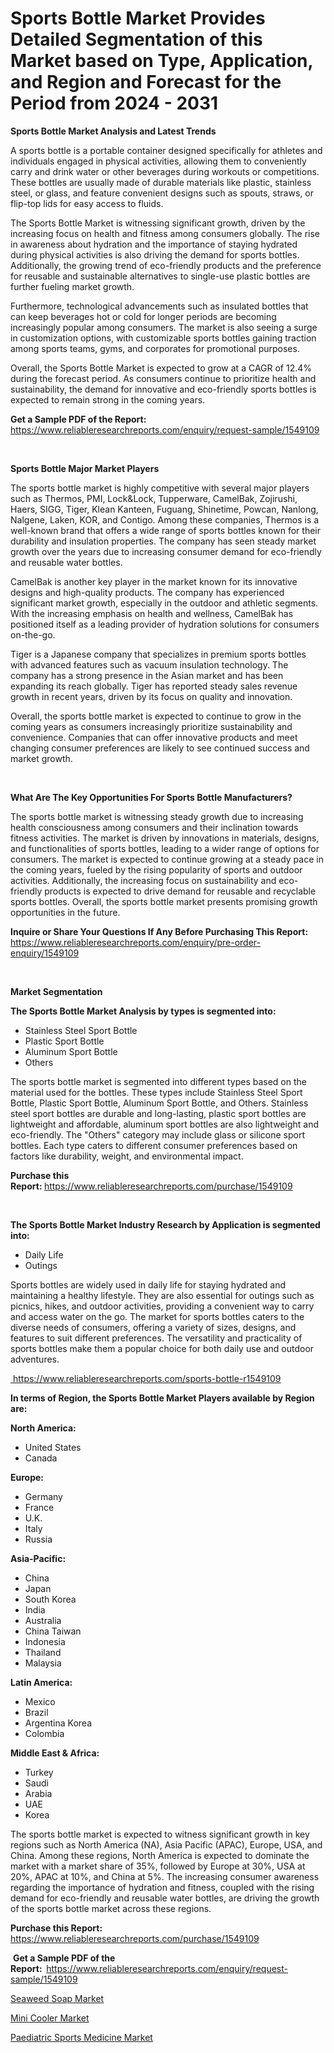 <p><h1>Sports Bottle Market Provides Detailed Segmentation of this Market based on Type, Application, and Region and Forecast for the Period from 2024 - 2031</h1></p><p><strong>Sports Bottle Market Analysis and Latest Trends</strong></p>
<p><p>A sports bottle is a portable container designed specifically for athletes and individuals engaged in physical activities, allowing them to conveniently carry and drink water or other beverages during workouts or competitions. These bottles are usually made of durable materials like plastic, stainless steel, or glass, and feature convenient designs such as spouts, straws, or flip-top lids for easy access to fluids.</p><p>The Sports Bottle Market is witnessing significant growth, driven by the increasing focus on health and fitness among consumers globally. The rise in awareness about hydration and the importance of staying hydrated during physical activities is also driving the demand for sports bottles. Additionally, the growing trend of eco-friendly products and the preference for reusable and sustainable alternatives to single-use plastic bottles are further fueling market growth.</p><p>Furthermore, technological advancements such as insulated bottles that can keep beverages hot or cold for longer periods are becoming increasingly popular among consumers. The market is also seeing a surge in customization options, with customizable sports bottles gaining traction among sports teams, gyms, and corporates for promotional purposes.</p><p>Overall, the Sports Bottle Market is expected to grow at a CAGR of 12.4% during the forecast period. As consumers continue to prioritize health and sustainability, the demand for innovative and eco-friendly sports bottles is expected to remain strong in the coming years.</p></p>
<p><strong>Get a Sample PDF of the Report:&nbsp;</strong> <a href="https://www.reliableresearchreports.com/enquiry/request-sample/1549109">https://www.reliableresearchreports.com/enquiry/request-sample/1549109</a></p>
<p>&nbsp;</p>
<p><strong>Sports Bottle Major Market Players</strong></p>
<p><p>The sports bottle market is highly competitive with several major players such as Thermos, PMI, Lock&Lock, Tupperware, CamelBak, Zojirushi, Haers, SIGG, Tiger, Klean Kanteen, Fuguang, Shinetime, Powcan, Nanlong, Nalgene, Laken, KOR, and Contigo. Among these companies, Thermos is a well-known brand that offers a wide range of sports bottles known for their durability and insulation properties. The company has seen steady market growth over the years due to increasing consumer demand for eco-friendly and reusable water bottles.</p><p>CamelBak is another key player in the market known for its innovative designs and high-quality products. The company has experienced significant market growth, especially in the outdoor and athletic segments. With the increasing emphasis on health and wellness, CamelBak has positioned itself as a leading provider of hydration solutions for consumers on-the-go.</p><p>Tiger is a Japanese company that specializes in premium sports bottles with advanced features such as vacuum insulation technology. The company has a strong presence in the Asian market and has been expanding its reach globally. Tiger has reported steady sales revenue growth in recent years, driven by its focus on quality and innovation.</p><p>Overall, the sports bottle market is expected to continue to grow in the coming years as consumers increasingly prioritize sustainability and convenience. Companies that can offer innovative products and meet changing consumer preferences are likely to see continued success and market growth.</p></p>
<p>&nbsp;</p>
<p><strong>What Are The Key Opportunities For Sports Bottle Manufacturers?</strong></p>
<p><p>The sports bottle market is witnessing steady growth due to increasing health consciousness among consumers and their inclination towards fitness activities. The market is driven by innovations in materials, designs, and functionalities of sports bottles, leading to a wider range of options for consumers. The market is expected to continue growing at a steady pace in the coming years, fueled by the rising popularity of sports and outdoor activities. Additionally, the increasing focus on sustainability and eco-friendly products is expected to drive demand for reusable and recyclable sports bottles. Overall, the sports bottle market presents promising growth opportunities in the future.</p></p>
<p><strong>Inquire or Share Your Questions If Any Before Purchasing This Report:</strong> <a href="https://www.reliableresearchreports.com/enquiry/pre-order-enquiry/1549109">https://www.reliableresearchreports.com/enquiry/pre-order-enquiry/1549109</a></p>
<p>&nbsp;</p>
<p><strong>Market Segmentation</strong></p>
<p><strong>The Sports Bottle Market Analysis by types is segmented into:</strong></p>
<p><ul><li>Stainless Steel Sport Bottle</li><li>Plastic Sport Bottle</li><li>Aluminum Sport Bottle</li><li>Others</li></ul></p>
<p><p>The sports bottle market is segmented into different types based on the material used for the bottles. These types include Stainless Steel Sport Bottle, Plastic Sport Bottle, Aluminum Sport Bottle, and Others. Stainless steel sport bottles are durable and long-lasting, plastic sport bottles are lightweight and affordable, aluminum sport bottles are also lightweight and eco-friendly. The "Others" category may include glass or silicone sport bottles. Each type caters to different consumer preferences based on factors like durability, weight, and environmental impact.</p></p>
<p><strong>Purchase this Report:&nbsp;</strong><a href="https://www.reliableresearchreports.com/purchase/1549109">https://www.reliableresearchreports.com/purchase/1549109</a></p>
<p>&nbsp;</p>
<p><strong>The Sports Bottle Market Industry Research by Application is segmented into:</strong></p>
<p><ul><li>Daily Life</li><li>Outings</li></ul></p>
<p><p>Sports bottles are widely used in daily life for staying hydrated and maintaining a healthy lifestyle. They are also essential for outings such as picnics, hikes, and outdoor activities, providing a convenient way to carry and access water on the go. The market for sports bottles caters to the diverse needs of consumers, offering a variety of sizes, designs, and features to suit different preferences. The versatility and practicality of sports bottles make them a popular choice for both daily use and outdoor adventures.</p></p>
<p><a href="https://www.reliableresearchreports.com/sports-bottle-r1549109">&nbsp;https://www.reliableresearchreports.com/sports-bottle-r1549109</a></p>
<p><strong>In terms of Region, the Sports Bottle Market Players available by Region are:</strong></p>
<p>
    <p> <strong> North America: </strong>
        <ul>
            <li>United States</li>
            <li>Canada</li>
        </ul>
        </p> 
    <p> <strong> Europe: </strong>
        <ul>
            <li>Germany</li>
            <li>France</li>
            <li>U.K.</li>
            <li>Italy</li>
            <li>Russia</li>
        </ul>
        </p> 
    <p> <strong> Asia-Pacific: </strong>
        <ul>
            <li>China</li>
            <li>Japan</li>
            <li>South Korea</li>
            <li>India</li>
            <li>Australia</li>
            <li>China Taiwan</li>
            <li>Indonesia</li>
            <li>Thailand</li>
            <li>Malaysia</li>
        </ul>
        </p> 
    <p> <strong> Latin America: </strong>
        <ul>
            <li>Mexico</li>
            <li>Brazil</li>
            <li>Argentina Korea</li>
            <li>Colombia</li>
        </ul>
        </p> 
    <p> <strong> Middle East & Africa: </strong>
        <ul>
            <li>Turkey</li>
            <li>Saudi</li>
            <li>Arabia</li>
            <li>UAE</li>
            <li>Korea</li>
        </ul>
    </p>
    </p>
<p><p>The sports bottle market is expected to witness significant growth in key regions such as North America (NA), Asia Pacific (APAC), Europe, USA, and China. Among these regions, North America is expected to dominate the market with a market share of 35%, followed by Europe at 30%, USA at 20%, APAC at 10%, and China at 5%. The increasing consumer awareness regarding the importance of hydration and fitness, coupled with the rising demand for eco-friendly and reusable water bottles, are driving the growth of the sports bottle market across these regions.</p></p>
<p><strong>Purchase this Report: </strong><a href="https://www.reliableresearchreports.com/purchase/1549109">https://www.reliableresearchreports.com/purchase/1549109</a></p>
<p>&nbsp;<strong>Get a Sample PDF of the Report:&nbsp;&nbsp;</strong><a href="https://www.reliableresearchreports.com/enquiry/request-sample/1549109">https://www.reliableresearchreports.com/enquiry/request-sample/1549109</a></p>
<p><strong></strong></p>
<p><p><a href="https://www.linkedin.com/pulse/seaweed-soap-market-size-outlook-forecast-2024-2031-rowing-research-o9iee">Seaweed Soap Market</a></p><p><a href="https://www.linkedin.com/pulse/analyzing-mini-cooler-market-global-industry-perspective-ymyee">Mini Cooler Market</a></p><p><a href="https://www.linkedin.com/pulse/decoding-paediatric-sports-medicine-market-metrics-share-bfmhe">Paediatric Sports Medicine Market</a></p></p>